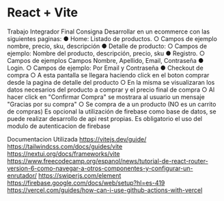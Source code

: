 # React + Vite
Trabajo Integrador Final
Consigna
Desarrollar en un ecommerce con las siguientes paginas:
● Home: Listado de productos.
○ Campos de ejemplo nombre, precio, sku, descripción
● Detalle de producto:
○ Campos de ejemplo: Nombre del producto, descripción, precio, sku
● Registro.
○ Campos de ejemplos Campos Nombre, Apellido, Email, Contraseña
● Login.
○ Campos de ejemplo: Por Email y Contraseña
● Checkout de compra 
○ A esta pantalla se llegara haciendo click en el boton comprar desde la pagina
de detalle del producto
○ En la misma se visualizaran los datos necesarios del producto a comprar y el
precio final de compra
○ Al hacer click en "Confirmar Compra" se mostrara al usuario un mensaje
"Gracias por su compra"
○ Se compra de a un producto (NO es un carrito de compras)
Es opcional la utilización de firebase como base de datos, se puede realizar desarrollo de
api rest propias.
Es obligatorio el uso del modulo de autenticacion de firebase

Documentacion Utilizada
https://vitejs.dev/guide/
https://tailwindcss.com/docs/guides/vite
https://nextui.org/docs/frameworks/vite
https://www.freecodecamp.org/espanol/news/tutorial-de-react-router-version-6-como-navegar-a-otros-componentes-y-configurar-un-enrutador/
https://swiperjs.com/element
https://firebase.google.com/docs/web/setup?hl=es-419
https://vercel.com/guides/how-can-i-use-github-actions-with-vercel